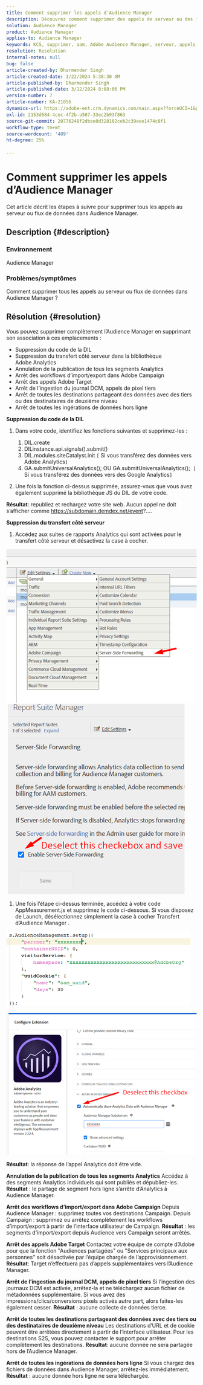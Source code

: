 ```yaml
---
title: Comment supprimer les appels d’Audience Manager
description: Découvrez comment supprimer des appels de serveur ou des flux de données dans les appels d’Audience Manager.
solution: Audience Manager
product: Audience Manager
applies-to: Audience Manager
keywords: KCS, supprimer, aam, Adobe Audience Manager, serveur, appels, appels au serveur, comment
resolution: Resolution
internal-notes: null
bug: false
article-created-by: Dharmender Singh
article-created-date: 1/22/2024 5:38:30 AM
article-published-by: Dharmender Singh
article-published-date: 3/12/2024 8:08:06 PM
version-number: 7
article-number: KA-21056
dynamics-url: https://adobe-ent.crm.dynamics.com/main.aspx?forceUCI=1&pagetype=entityrecord&etn=knowledgearticle&id=42a4f075-e8b8-ee11-a569-6045bd006149
exl-id: 2153d684-4cec-4f2b-a507-33ec2b93f863
source-git-commit: 20776248f2dbee0d328102ceb2c39eee1474c8f1
workflow-type: tm+mt
source-wordcount: '489'
ht-degree: 25%

---
```


# Comment supprimer les appels d’Audience Manager


Cet article décrit les étapes à suivre pour supprimer tous les appels au serveur ou flux de données dans Audience Manager.

## Description {#description}


### Environnement

Audience Manager

### Problèmes/symptômes

Comment supprimer tous les appels au serveur ou flux de données dans Audience Manager ?


## Résolution {#resolution}


Vous pouvez supprimer complètement l’Audience Manager en supprimant son association à ces emplacements :

- Suppression du code de la DIL
- Suppression du transfert côté serveur dans la bibliothèque Adobe Analytics
- Annulation de la publication de tous les segments Analytics
- Arrêt des workflows d’import/export dans Adobe Campaign
- Arrêt des appels Adobe Target
- Arrêt de l’ingestion du journal DCM, appels de pixel tiers
- Arrêt de toutes les destinations partageant des données avec des tiers ou des destinataires de deuxième niveau
- Arrêt de toutes les ingérations de données hors ligne




<b>Suppression du code de la DIL</b>

1. Dans votre code, identifiez les fonctions suivantes et supprimez-les :

   1. DIL.create
   2. DILinstance.api.signals().submit()
   3. DIL.modules.siteCatalyst.init `[` Si vous transférez des données vers Adobe Analytics`]`
   4. GA.submitUniversalAnalytics(); OU GA.submitUniversalAnalytics();  `[` Si vous transférez des données vers des Google Analytics`]`
2. Une fois la fonction ci-dessus supprimée, assurez-vous que vous avez également supprimé la bibliothèque JS du DIL de votre code.


<b>Résultat</b>: republiez et rechargez votre site web. Aucun appel ne doit s’afficher comme https://subdomain.demdex.net/event?....



<b>Suppression du transfert côté serveur</b>

1. Accédez aux suites de rapports Analytics qui sont activées pour le transfert côté serveur et désactivez la case à cocher.


![](assets/8a6b5fd5-676c-ed11-9562-6045bd006239.png) ![](assets/8d6b5fd5-676c-ed11-9562-6045bd006239.png)

1. Une fois l’étape ci-dessus terminée, accédez à votre code AppMeasurement.js et supprimez le code ci-dessous. Si vous disposez de Launch, désélectionnez simplement la case à cocher Transfert d’Audience Manager .


![](assets/8c6b5fd5-676c-ed11-9562-6045bd006239.png)             ![](assets/8b6b5fd5-676c-ed11-9562-6045bd006239.png)

<b>Résultat</b>: la réponse de l’appel Analytics doit être vide.

<b>Annulation de la publication de tous les segments Analytics</b>
Accédez à des segments Analytics individuels qui sont publiés et dépubliez-les.
<b>Résultat</b> : le partage de segment hors ligne s’arrête d’Analytics à Audience Manager.

<b>Arrêt des workflows d’import/export dans Adobe Campaign</b>
Depuis Audience Manager : supprimez toutes vos destinations Campaign.
Depuis Campaign : supprimez ou arrêtez complètement les workflows d’import/export à partir de l’interface utilisateur de Campaign.
<b>Résultat</b> : les segments d’import/export depuis Audience vers Campaign seront arrêtés.

<b>Arrêt des appels Adobe Target</b>
Contactez votre équipe de compte d’Adobe pour que la fonction &quot;Audiences partagées&quot; ou &quot;Services principaux aux personnes&quot; soit désactivée par l’équipe chargée de l’approvisionnement.
<b>Résultat</b>: Target n’effectuera pas d’appels supplémentaires vers l’Audience Manager.

<b>Arrêt de l’ingestion du journal DCM, appels de pixel tiers</b>
Si l’ingestion des journaux DCM est activée, arrêtez-la et ne téléchargez aucun fichier de métadonnées supplémentaire.
Si vous avez des impressions/clics/conversions pixels activés autre part, alors faites-les également cesser.
<b>Résultat</b> : aucune collecte de données tierce.

<b>Arrêt de toutes les destinations partageant des données avec des tiers ou des destinataires de deuxième niveau</b>
Les destinations d’URL et de cookie peuvent être arrêtées directement à partir de l’interface utilisateur.
Pour les destinations S2S, vous pouvez contacter le support pour arrêter complètement les destinations.
<b>Résultat</b>: aucune donnée ne sera partagée hors de l’Audience Manager.

<b>Arrêt de toutes les ingérations de données hors ligne</b>
Si vous chargez des fichiers de données dans Audience Manager, arrêtez-les immédiatement.
<b>Résultat</b> : aucune donnée hors ligne ne sera téléchargée.
